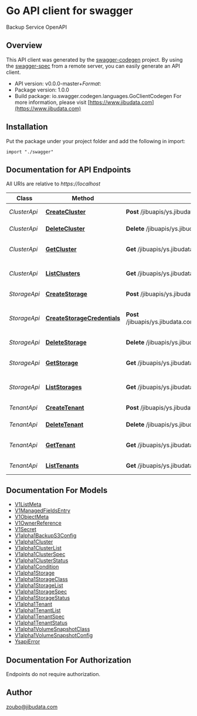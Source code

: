 # Go API client for swagger

Backup Service OpenAPI

## Overview
This API client was generated by the [swagger-codegen](https://github.com/swagger-api/swagger-codegen) project.  By using the [swagger-spec](https://github.com/swagger-api/swagger-spec) from a remote server, you can easily generate an API client.

- API version: v0.0.0-master+$Format:%h$
- Package version: 1.0.0
- Build package: io.swagger.codegen.languages.GoClientCodegen
For more information, please visit [https://www.jibudata.com](https://www.jibudata.com)

## Installation
Put the package under your project folder and add the following in import:
```golang
import "./swagger"
```

## Documentation for API Endpoints

All URIs are relative to *https://localhost*

Class | Method | HTTP request | Description
------------ | ------------- | ------------- | -------------
*ClusterApi* | [**CreateCluster**](docs/ClusterApi.md#createcluster) | **Post** /jibuapis/ys.jibudata.com/v1alpha1/tenants/{tenant}/clusters | Create a cluster.
*ClusterApi* | [**DeleteCluster**](docs/ClusterApi.md#deletecluster) | **Delete** /jibuapis/ys.jibudata.com/v1alpha1/tenants/{tenant}/clusters/{cluster} | Delete a cluster.
*ClusterApi* | [**GetCluster**](docs/ClusterApi.md#getcluster) | **Get** /jibuapis/ys.jibudata.com/v1alpha1/tenants/{tenant}/clusters/{cluster} | Retrieve storage details.
*ClusterApi* | [**ListClusters**](docs/ClusterApi.md#listclusters) | **Get** /jibuapis/ys.jibudata.com/v1alpha1/tenants/{tenant}/clusters | List all clusters of a tenant.
*StorageApi* | [**CreateStorage**](docs/StorageApi.md#createstorage) | **Post** /jibuapis/ys.jibudata.com/v1alpha1/tenants/{tenant}/storages | Create a storage.
*StorageApi* | [**CreateStorageCredentials**](docs/StorageApi.md#createstoragecredentials) | **Post** /jibuapis/ys.jibudata.com/v1alpha1/tenants/{tenant}/storages/{storage}/credentials | Create a credential for a storage.
*StorageApi* | [**DeleteStorage**](docs/StorageApi.md#deletestorage) | **Delete** /jibuapis/ys.jibudata.com/v1alpha1/tenants/{tenant}/storages/{storage} | Delete a storage.
*StorageApi* | [**GetStorage**](docs/StorageApi.md#getstorage) | **Get** /jibuapis/ys.jibudata.com/v1alpha1/tenants/{tenant}/storages/{storage} | Retrieve storage details.
*StorageApi* | [**ListStorages**](docs/StorageApi.md#liststorages) | **Get** /jibuapis/ys.jibudata.com/v1alpha1/tenants/{tenant}/storages | List all storages of a tenant.
*TenantApi* | [**CreateTenant**](docs/TenantApi.md#createtenant) | **Post** /jibuapis/ys.jibudata.com/v1alpha1/tenants | Create a tenant.
*TenantApi* | [**DeleteTenant**](docs/TenantApi.md#deletetenant) | **Delete** /jibuapis/ys.jibudata.com/v1alpha1/tenants/{tenant} | Delete a tenant.
*TenantApi* | [**GetTenant**](docs/TenantApi.md#gettenant) | **Get** /jibuapis/ys.jibudata.com/v1alpha1/tenants/{tenant} | Retrieve tenant details.
*TenantApi* | [**ListTenants**](docs/TenantApi.md#listtenants) | **Get** /jibuapis/ys.jibudata.com/v1alpha1/tenants | List all tenants


## Documentation For Models

 - [V1ListMeta](docs/V1ListMeta.md)
 - [V1ManagedFieldsEntry](docs/V1ManagedFieldsEntry.md)
 - [V1ObjectMeta](docs/V1ObjectMeta.md)
 - [V1OwnerReference](docs/V1OwnerReference.md)
 - [V1Secret](docs/V1Secret.md)
 - [V1alpha1BackupS3Config](docs/V1alpha1BackupS3Config.md)
 - [V1alpha1Cluster](docs/V1alpha1Cluster.md)
 - [V1alpha1ClusterList](docs/V1alpha1ClusterList.md)
 - [V1alpha1ClusterSpec](docs/V1alpha1ClusterSpec.md)
 - [V1alpha1ClusterStatus](docs/V1alpha1ClusterStatus.md)
 - [V1alpha1Condition](docs/V1alpha1Condition.md)
 - [V1alpha1Storage](docs/V1alpha1Storage.md)
 - [V1alpha1StorageClass](docs/V1alpha1StorageClass.md)
 - [V1alpha1StorageList](docs/V1alpha1StorageList.md)
 - [V1alpha1StorageSpec](docs/V1alpha1StorageSpec.md)
 - [V1alpha1StorageStatus](docs/V1alpha1StorageStatus.md)
 - [V1alpha1Tenant](docs/V1alpha1Tenant.md)
 - [V1alpha1TenantList](docs/V1alpha1TenantList.md)
 - [V1alpha1TenantSpec](docs/V1alpha1TenantSpec.md)
 - [V1alpha1TenantStatus](docs/V1alpha1TenantStatus.md)
 - [V1alpha1VolumeSnapshotClass](docs/V1alpha1VolumeSnapshotClass.md)
 - [V1alpha1VolumeSnapshotConfig](docs/V1alpha1VolumeSnapshotConfig.md)
 - [YsapiError](docs/YsapiError.md)


## Documentation For Authorization
 Endpoints do not require authorization.


## Author

zoubo@jibudata.com


